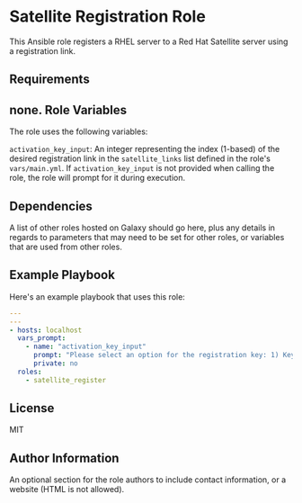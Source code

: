 Satellite Registration Role
=========

This Ansible role registers a RHEL server to a Red Hat Satellite server using a registration link.

Requirements
------------
none.
Role Variables
--------------

The role uses the following variables:

`activation_key_input`: An integer representing the index (1-based) of the desired registration link in the `satellite_links` list defined in the role's `vars/main.yml`.
If `activation_key_input` is not provided when calling the role, the role will prompt for it during execution.

Dependencies
------------

A list of other roles hosted on Galaxy should go here, plus any details in regards to parameters that may need to be set for other roles, or variables that are used from other roles.

Example Playbook
----------------
Here's an example playbook that uses this role:

```yaml
---
---
- hosts: localhost
  vars_prompt:
    - name: "activation_key_input"
      prompt: "Please select an option for the registration key: 1) Key 1 2) Key 2 3) Key 3"
      private: no
  roles:
    - satellite_register
```

License
-------

MIT

Author Information
------------------

An optional section for the role authors to include contact information, or a website (HTML is not allowed).
